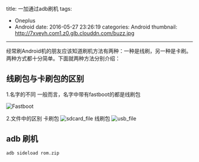 title: 一加通过adb刷机
tags:
  - Oneplus
  - Android
date: 2016-05-27 23:26:19
categories: Android
thumbnail: http://7xveyh.com1.z0.glb.clouddn.com/buzz.jpg
---
经常刷Android机的朋友应该知道刷机方法有两种：一种是线刷，另一种是卡刷。两种方式都十分简单。下面就两种方法分别介绍：<!--more-->
## 线刷包与卡刷包的区别
1.名字的不同
一般而言，名字中带有fastboot的都是线刷包

![Fastboot](http://static.oneplus.cn/data/attachment/forum/201407/21/182216ab5afo8abnabi7nf.png)

2.文件中的区别
卡刷包
![sdcard_file](http://static.oneplus.cn/data/attachment/forum/201407/21/175207d8fj4xx46jyijv4y.png.w_768.png)
线刷包
![usb_file](http://static.oneplus.cn/data/attachment/forum/201407/21/175205g4iopo48kdl4l7kd.png.w_768.png)

## adb 刷机

```bash
adb sideload rom.zip
```